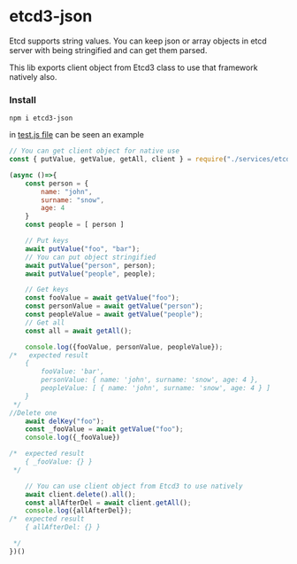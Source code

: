 # etcd3-json

Etcd supports string values. You can keep json or array objects in etcd server with being stringified and can get them parsed.

This lib exports client object from Etcd3 class to use that framework natively also.

### Install
`npm i etcd3-json`

in [test.js file](test.js) can be seen an example

```JavaScript
// You can get client object for native use
const { putValue, getValue, getAll, client } = require("./services/etcd3");

(async ()=>{
    const person = {
        name: "john",
        surname: "snow",
        age: 4
    }
    const people = [ person ]

    // Put keys
    await putValue("foo", "bar");
    // You can put object stringified
    await putValue("person", person);
    await putValue("people", people);

    // Get keys
    const fooValue = await getValue("foo");
    const personValue = await getValue("person");
    const peopleValue = await getValue("people");
    // Get all
    const all = await getAll();

    console.log({fooValue, personValue, peopleValue});
/*   expected result
    {
        fooValue: 'bar',
        personValue: { name: 'john', surname: 'snow', age: 4 },
        peopleValue: [ { name: 'john', surname: 'snow', age: 4 } ]
    }
 */
//Delete one
    await delKey("foo");
    const _fooValue = await getValue("foo");
    console.log({_fooValue})

/*  expected result
    { _fooValue: {} }
 */

    // You can use client object from Etcd3 to use natively
    await client.delete().all();
    const allAfterDel = await client.getAll();
    console.log({allAfterDel});
/*  expected result
    { allAfterDel: {} }

 */
})()
```
